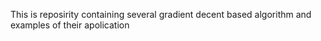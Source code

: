 This is reposirity containing several gradient decent based algorithm and examples of their apolication 
